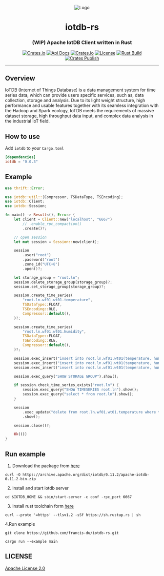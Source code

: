 <div align="center">

![Logo](http://iotdb.apache.org/img/logo.png)

<h1>iotdb-rs</h1>
<h3>(WIP) Apache IotDB Client written in Rust</h3>

[![Crates.io](https://img.shields.io/crates/v/iotdb?style=flat-square&color=%23E5531A)](https://crates.io/crates/iotdb)
[![Api Docs](https://img.shields.io/badge/Api-Doc-a94064?style=flat-square&color=%23E5531A)](https://docs.rs/iotdb)
[![Crates.io](https://img.shields.io/crates/d/iotdb?style=flat-square&color=%23E5531A)](https://crates.io/crates/iotdb)
[![License](https://img.shields.io/badge/license-Apache%202.0-blue?style=flat-square&color=%23E5531A)](https://github.com/francis-du/iotdb-rs/blob/main/LICENSE)
[![Rust Build](https://img.shields.io/github/workflow/status/francis-du/iotdb-rs/cargo-test?label=build&style=flat-square)](https://github.com/francis-du/iotdb-rs/actions?query=workflow%3Acargo-test)
[![Crates Publish](https://img.shields.io/github/workflow/status/francis-du/iotdb-rs/cargo-publish?label=publish&style=flat-square)](https://github.com/francis-du/iotdb-rs/actions?query=workflow%3Acargo-publish)
</div>

---

## Overview

IoTDB (Internet of Things Database) is a data management system for time series data, which can provide users specific 
services, such as, data collection, storage and analysis. Due to its light weight structure, high performance and usable 
features together with its seamless integration with the Hadoop and Spark ecology, IoTDB meets the requirements of massive
dataset storage, high throughput data input, and complex data analysis in the industrial IoT field.

## How to use

Add `iotdb` to your `Cargo.toml`

```toml
[dependencies]
iotdb = "0.0.3"
```

## Example

```rust
use thrift::Error;

use iotdb::util::{Compressor, TSDataType, TSEncoding};
use iotdb::Client;
use iotdb::Session;

fn main() -> Result<(), Error> {
    let client = Client::new("localhost", "6667")
        // .enable_rpc_compaction()
        .create()?;

    // open session
    let mut session = Session::new(client);

    session
        .user("root")
        .password("root")
        .zone_id("UTC+8")
        .open()?;

    let storage_group = "root.ln";
    session.delete_storage_group(storage_group)?;
    session.set_storage_group(storage_group)?;

    session.create_time_series(
        "root.ln.wf01.wt01.temperature",
        TSDataType::FLOAT,
        TSEncoding::RLE,
        Compressor::default(),
    )?;

    session.create_time_series(
        "root.ln.wf01.wt01.humidity",
        TSDataType::FLOAT,
        TSEncoding::RLE,
        Compressor::default(),
    )?;

    session.exec_insert("insert into root.ln.wf01.wt01(temperature, humidity) values (36,20)");
    session.exec_insert("insert into root.ln.wf01.wt01(temperature, humidity) values (37,26)");
    session.exec_insert("insert into root.ln.wf01.wt01(temperature, humidity) values (29,16)");

    session.exec_query("SHOW STORAGE GROUP").show();

    if session.check_time_series_exists("root.ln") {
        session.exec_query("SHOW TIMESERIES root.ln").show();
        session.exec_query("select * from root.ln").show();
    }

    session
        .exec_update("delete from root.ln.wf01.wt01.temperature where time<=2017-11-01T16:26:00")
        .show();

    session.close()?;

    Ok(())
}

```

## Run example

1. Download the package from [here](https://archive.apache.org/dist/iotdb)

```shell
curl -O https://archive.apache.org/dist/iotdb/0.11.2/apache-iotdb-0.11.2-bin.zip
```

2. Install and start iotdb server

```shell
cd $IOTDB_HOME && sbin/start-server -c conf -rpc_port 6667
```

3. Install rust toolchain form [here](https://www.rust-lang.org/tools/install)

```shell
curl --proto '=https' --tlsv1.2 -sSf https://sh.rustup.rs | sh
```

4.Run example

```shell
git clone https://github.com/francis-du/iotdb-rs.git

cargo run --example main
```

## LICENSE

[Apache License 2.0](LICENSE)